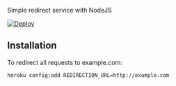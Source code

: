 Simple redirect service with NodeJS

[![Deploy](https://www.herokucdn.com/deploy/button.svg)](https://heroku.com/deploy)

## Installation

To redirect all requests to example.com:

```
heroku config:add REDIRECTION_URL=http://example.com
```